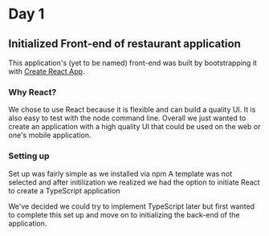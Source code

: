 # Day 1
## Initialized Front-end of restaurant application
This application's (yet to be named) front-end was built by bootstrapping it with [Create React App](https://github.com/facebook/create-react-app).

### Why React?
We chose to use React because it is flexible and can build a quality UI. It is also easy to test with the node command line.
Overall we just wanted to create an application with a high quality UI that could be used on the web or one's mobile application.


### Setting up
Set up was fairly simple as we installed via npm
A template was not selected and after initilization we realized we had the option to initiate React to create a TypeScript application

We've decided we could try to implement TypeScript later but first wanted to complete this set up and move on to initializing the back-end of the application.

